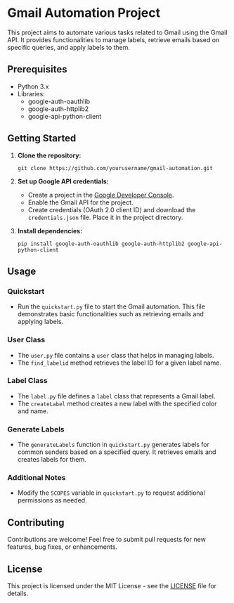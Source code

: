 # Gmail Automation Project

This project aims to automate various tasks related to Gmail using the Gmail API. It provides functionalities to manage labels, retrieve emails based on specific queries, and apply labels to them.

## Prerequisites

- Python 3.x
- Libraries:
  - google-auth-oauthlib
  - google-auth-httplib2
  - google-api-python-client

## Getting Started

1. **Clone the repository:**

    ```
    git clone https://github.com/yourusername/gmail-automation.git
    ```

2. **Set up Google API credentials:**

   - Create a project in the [Google Developer Console](https://console.developers.google.com/).
   - Enable the Gmail API for the project.
   - Create credentials (OAuth 2.0 client ID) and download the `credentials.json` file. Place it in the project directory.

3. **Install dependencies:**

    ```
    pip install google-auth-oauthlib google-auth-httplib2 google-api-python-client
    ```

## Usage

### Quickstart

- Run the `quickstart.py` file to start the Gmail automation. This file demonstrates basic functionalities such as retrieving emails and applying labels.

### User Class

- The `user.py` file contains a `user` class that helps in managing labels.
- The `find_labelid` method retrieves the label ID for a given label name.

### Label Class

- The `label.py` file defines a `label` class that represents a Gmail label.
- The `createLabel` method creates a new label with the specified color and name.

### Generate Labels

- The `generateLabels` function in `quickstart.py` generates labels for common senders based on a specified query. It retrieves emails and creates labels for them.

### Additional Notes

- Modify the `SCOPES` variable in `quickstart.py` to request additional permissions as needed.

## Contributing

Contributions are welcome! Feel free to submit pull requests for new features, bug fixes, or enhancements.

## License

This project is licensed under the MIT License - see the [LICENSE](LICENSE) file for details.
